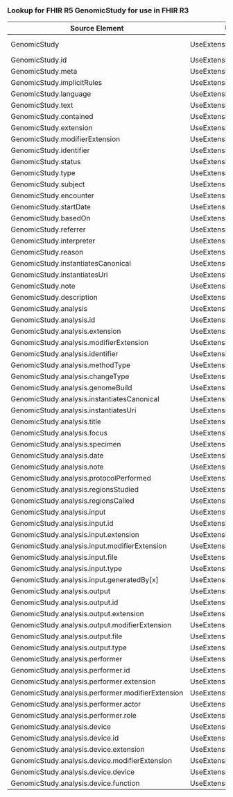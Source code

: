 ### Lookup for FHIR R5 GenomicStudy for use in FHIR R3

| Source Element | Usage | Target |
| -------------- | ----- | ------ |
| GenomicStudy | UseExtension | http://hl7.org/fhir/5.0/StructureDefinition/extension-GenomicStudy |
| GenomicStudy.id | UseExtensionFromAncestor | - |
| GenomicStudy.meta | UseExtensionFromAncestor | - |
| GenomicStudy.implicitRules | UseExtensionFromAncestor | - |
| GenomicStudy.language | UseExtensionFromAncestor | - |
| GenomicStudy.text | UseExtensionFromAncestor | - |
| GenomicStudy.contained | UseExtensionFromAncestor | - |
| GenomicStudy.extension | UseExtensionFromAncestor | - |
| GenomicStudy.modifierExtension | UseExtensionFromAncestor | - |
| GenomicStudy.identifier | UseExtensionFromAncestor | - |
| GenomicStudy.status | UseExtensionFromAncestor | - |
| GenomicStudy.type | UseExtensionFromAncestor | - |
| GenomicStudy.subject | UseExtensionFromAncestor | - |
| GenomicStudy.encounter | UseExtensionFromAncestor | - |
| GenomicStudy.startDate | UseExtensionFromAncestor | - |
| GenomicStudy.basedOn | UseExtensionFromAncestor | - |
| GenomicStudy.referrer | UseExtensionFromAncestor | - |
| GenomicStudy.interpreter | UseExtensionFromAncestor | - |
| GenomicStudy.reason | UseExtensionFromAncestor | - |
| GenomicStudy.instantiatesCanonical | UseExtensionFromAncestor | - |
| GenomicStudy.instantiatesUri | UseExtensionFromAncestor | - |
| GenomicStudy.note | UseExtensionFromAncestor | - |
| GenomicStudy.description | UseExtensionFromAncestor | - |
| GenomicStudy.analysis | UseExtensionFromAncestor | - |
| GenomicStudy.analysis.id | UseExtensionFromAncestor | - |
| GenomicStudy.analysis.extension | UseExtensionFromAncestor | - |
| GenomicStudy.analysis.modifierExtension | UseExtensionFromAncestor | - |
| GenomicStudy.analysis.identifier | UseExtensionFromAncestor | - |
| GenomicStudy.analysis.methodType | UseExtensionFromAncestor | - |
| GenomicStudy.analysis.changeType | UseExtensionFromAncestor | - |
| GenomicStudy.analysis.genomeBuild | UseExtensionFromAncestor | - |
| GenomicStudy.analysis.instantiatesCanonical | UseExtensionFromAncestor | - |
| GenomicStudy.analysis.instantiatesUri | UseExtensionFromAncestor | - |
| GenomicStudy.analysis.title | UseExtensionFromAncestor | - |
| GenomicStudy.analysis.focus | UseExtensionFromAncestor | - |
| GenomicStudy.analysis.specimen | UseExtensionFromAncestor | - |
| GenomicStudy.analysis.date | UseExtensionFromAncestor | - |
| GenomicStudy.analysis.note | UseExtensionFromAncestor | - |
| GenomicStudy.analysis.protocolPerformed | UseExtensionFromAncestor | - |
| GenomicStudy.analysis.regionsStudied | UseExtensionFromAncestor | - |
| GenomicStudy.analysis.regionsCalled | UseExtensionFromAncestor | - |
| GenomicStudy.analysis.input | UseExtensionFromAncestor | - |
| GenomicStudy.analysis.input.id | UseExtensionFromAncestor | - |
| GenomicStudy.analysis.input.extension | UseExtensionFromAncestor | - |
| GenomicStudy.analysis.input.modifierExtension | UseExtensionFromAncestor | - |
| GenomicStudy.analysis.input.file | UseExtensionFromAncestor | - |
| GenomicStudy.analysis.input.type | UseExtensionFromAncestor | - |
| GenomicStudy.analysis.input.generatedBy[x] | UseExtensionFromAncestor | - |
| GenomicStudy.analysis.output | UseExtensionFromAncestor | - |
| GenomicStudy.analysis.output.id | UseExtensionFromAncestor | - |
| GenomicStudy.analysis.output.extension | UseExtensionFromAncestor | - |
| GenomicStudy.analysis.output.modifierExtension | UseExtensionFromAncestor | - |
| GenomicStudy.analysis.output.file | UseExtensionFromAncestor | - |
| GenomicStudy.analysis.output.type | UseExtensionFromAncestor | - |
| GenomicStudy.analysis.performer | UseExtensionFromAncestor | - |
| GenomicStudy.analysis.performer.id | UseExtensionFromAncestor | - |
| GenomicStudy.analysis.performer.extension | UseExtensionFromAncestor | - |
| GenomicStudy.analysis.performer.modifierExtension | UseExtensionFromAncestor | - |
| GenomicStudy.analysis.performer.actor | UseExtensionFromAncestor | - |
| GenomicStudy.analysis.performer.role | UseExtensionFromAncestor | - |
| GenomicStudy.analysis.device | UseExtensionFromAncestor | - |
| GenomicStudy.analysis.device.id | UseExtensionFromAncestor | - |
| GenomicStudy.analysis.device.extension | UseExtensionFromAncestor | - |
| GenomicStudy.analysis.device.modifierExtension | UseExtensionFromAncestor | - |
| GenomicStudy.analysis.device.device | UseExtensionFromAncestor | - |
| GenomicStudy.analysis.device.function | UseExtensionFromAncestor | - |
